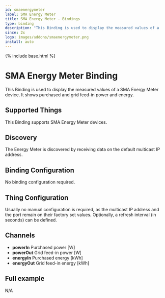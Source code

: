 ```yaml
---
id: smaenergymeter
label: SMA Energy Meter
title: SMA Energy Meter - Bindings
type: binding
description: "This Binding is used to display the measured values of a SMA Energy Meter device. It shows purchased and grid feed-in power and energy."
since: 2x
logo: images/addons/smaenergymeter.png
install: auto
---
```


<!-- Attention authors: Do not edit directly. Please add your changes to the appropriate source repository -->

{% include base.html %}

# SMA Energy Meter Binding

This Binding is used to display the measured values of a SMA Energy Meter device. It shows purchased and grid feed-in power and energy.

## Supported Things

This Binding supports SMA Energy Meter devices.

## Discovery

The Energy Meter is discovered by receiving data on the default multicast IP address.

## Binding Configuration

No binding configuration required.

## Thing Configuration

Usually no manual configuration is required, as the multicast IP address and the port remain on their factory set values. Optionally, a refresh interval (in seconds) can be defined.

## Channels

- **powerIn** Purchased power [W]
- **powerOut** Grid feed-in power [W]
- **energyIn** Purchased energy [kWh]
- **energyOut** Grid feed-in energy [kWh]

## Full example
N/A
